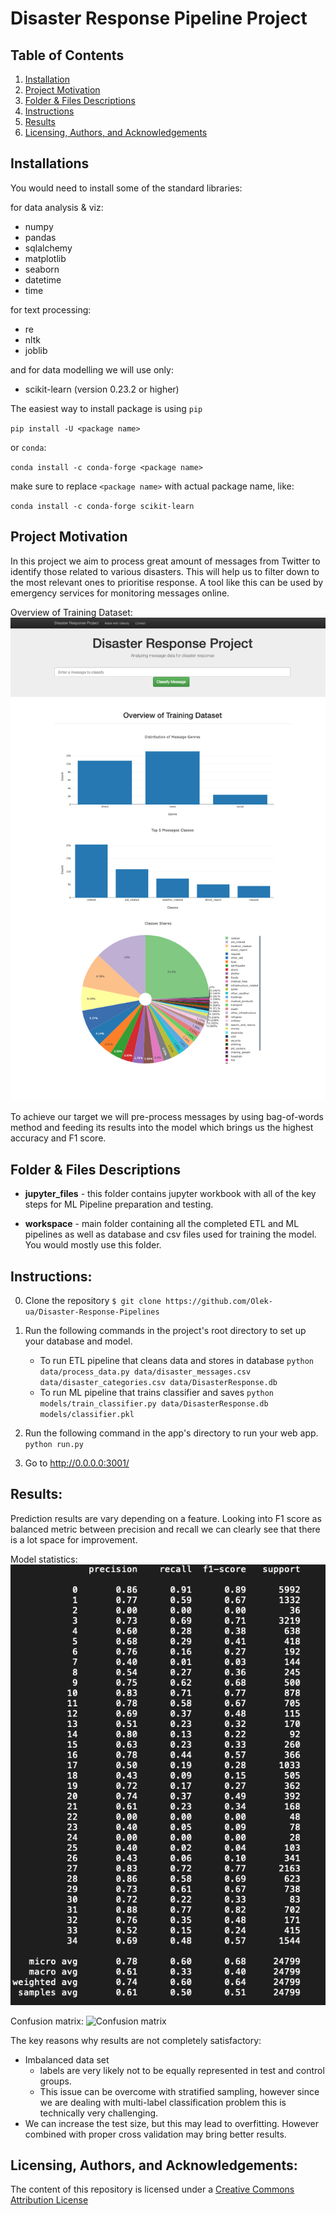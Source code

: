 # Disaster Response Pipeline Project

## Table of Contents
1. [Installation](https://github.com/Olek-ua/Disaster-Response-Pipelines/tree/test#installations)
2. [Project Motivation](https://github.com/Olek-ua/Disaster-Response-Pipelines/tree/test#project-motivation)
3. [Folder & Files Descriptions](https://github.com/Olek-ua/Disaster-Response-Pipelines/tree/test#folder--files-descriptions)
4. [Instructions](https://github.com/Olek-ua/Disaster-Response-Pipelines/tree/test#instructions)
5. [Results](https://github.com/Olek-ua/Disaster-Response-Pipelines/tree/test#results)
6. [Licensing, Authors, and Acknowledgements](https://github.com/Olek-ua/Disaster-Response-Pipelines/tree/test#Licensing,-Authors,-and-Acknowledgement)

## Installations
You would need to install some of the standard libraries:

for data analysis & viz:
- numpy
- pandas
- sqlalchemy
- matplotlib
- seaborn
- datetime
- time

for text processing:
- re
- nltk
- joblib

and for data modelling we will use only:

- scikit-learn (version 0.23.2 or higher)

The easiest way to install package is using `pip`

`pip install -U <package name>`

or `conda`:

`conda install -c conda-forge <package name>`

make sure to replace `<package name>` with actual package name, like:

`conda install -c conda-forge scikit-learn`

## Project Motivation

In this project we aim to process great amount of messages from Twitter to identify
those related to various disasters. This will help us to filter down to the most relevant ones to prioritise response. A tool like this can be used by
emergency services for monitoring messages online.

Overview of Training Dataset:
![Training Dataset](https://github.com/Olek-ua/Disaster-Response-Pipelines/blob/master/screenshots/Overview%20of%20Training%20Data%20Set.png)


To achieve our target we will pre-process messages by using bag-of-words method and feeding its results into
the model which brings us the highest accuracy and F1 score.

## Folder & Files Descriptions

- **jupyter_files** - this folder contains jupyter workbook with all of the key steps
for ML Pipeline preparation and testing.

- **workspace** - main folder containing all the completed ETL and ML pipelines as well as
database and csv files used for training the model. You would mostly use this folder.

## Instructions:
0. Clone the repository `$ git clone https://github.com/Olek-ua/Disaster-Response-Pipelines`
1. Run the following commands in the project's root directory to set up your database and model.

    - To run ETL pipeline that cleans data and stores in database
        `python data/process_data.py data/disaster_messages.csv data/disaster_categories.csv data/DisasterResponse.db`
    - To run ML pipeline that trains classifier and saves
        `python models/train_classifier.py data/DisasterResponse.db models/classifier.pkl`

2. Run the following command in the app's directory to run your web app.
    `python run.py`

3. Go to http://0.0.0.0:3001/

## Results:

Prediction results are vary depending on a feature. Looking into F1 score as
balanced metric between precision and recall we can clearly see that there is a lot space for improvement.

Model statistics:
![Model results](https://github.com/Olek-ua/Disaster-Response-Pipelines/blob/master/screenshots/Attributes%20statistics%20-%20SVC%20Classifier.png)

Confusion matrix:
![Confusion matrix](https://github.com/Olek-ua/Disaster-Response-Pipelines/master/test/screenshots/Disaster_Response_Confusion_Matrix_Results.png)

The key reasons why results are not completely satisfactory:

- Imbalanced data set
  - labels are very likely not to be equally represented in test and control groups.
  - This issue can be overcome with stratified sampling, however
since we are dealing with multi-label classification problem
this is technically very challenging.
 - We can increase the test size, but this may lead to overfitting. However combined with proper cross validation may bring better results.

## Licensing, Authors, and Acknowledgements:

The content of this repository is licensed under a [Creative Commons Attribution License](https://creativecommons.org/licenses/by/3.0/us/)
